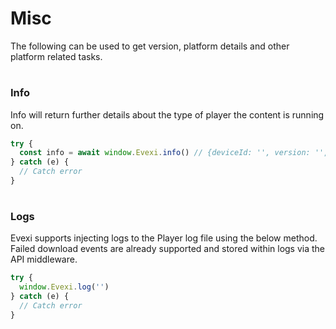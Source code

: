 # Misc
The following can be used to get version, platform details and other platform related tasks.

#

### Info
Info will return further details about the type of player the content is running on.
````typescript
try {
  const info = await window.Evexi.info() // {deviceId: '', version: '', provider: 'HTML'}
} catch (e) {
  // Catch error
}
````

#

### Logs
Evexi supports injecting logs to the Player log file using the below method. Failed download events are already supported and stored within logs via the API middleware.
````typescript
try {
  window.Evexi.log('')
} catch (e) {
  // Catch error
}
````